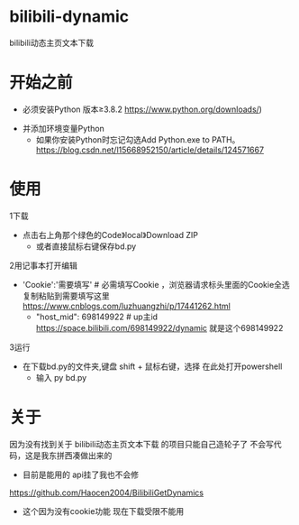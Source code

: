 # bilibili-dynamic
bilibili动态主页文本下载
# 开始之前
- 必须安装Python 版本≥3.8.2 https://www.python.org/downloads/)
* 并添加环境变量Python
  * 如果你安装Python时忘记勾选Add Python.exe to PATH。 https://blog.csdn.net/l15668952150/article/details/124571667

# 使用
1下载
* 点击右上角那个绿色的Code》local》Download ZIP
  * 或者直接鼠标右键保存bd.py
    
2用记事本打开编辑
* 'Cookie':'需要填写' # 必需填写Cookie ，浏览器请求标头里面的Cookie全选复制粘贴到需要填写这里 https://www.cnblogs.com/luzhuangzhi/p/17441262.html
  * "host_mid": 698149922 # up主id https://space.bilibili.com/698149922/dynamic 就是这个698149922

3运行
 * 在下载bd.py的文件夹,键盘 shift + 鼠标右键，选择 在此处打开powershell
   * 输入 py bd.py

# 关于
因为没有找到关于 bilibili动态主页文本下载 的项目只能自己造轮子了 
不会写代码，这是我东拼西凑做出来的 
* 目前是能用的 api挂了我也不会修

https://github.com/Haocen2004/BilibiliGetDynamics
* 这个因为没有cookie功能 现在下载受限不能用

